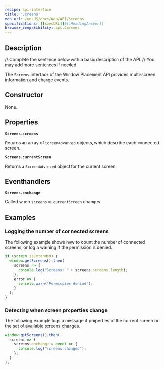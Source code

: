 ```yaml
---
recipe: api-interface
title: 'Screens'
mdn_url: /en-US/docs/Web/API/Screens
specifications: [[specURL]]#[[HeadingAnchor]]
browser_compatibility: api.Screens
---
```


## Description

// Complete the sentence below with a basic description of the API.
// You may add more sentences if needed.

The `Screens` interface of the Window Placement API provides multi-screen information and change events.

## Constructor

None.

## Properties

**`Screens.screens`**

Returns an array of `ScreenAdvanced` objects, which describe each connected screen.

**`Screens.currentScreen`**

Returns a `ScreenAdvanced` object for the current screen.

## Eventhandlers

**`Screens.onchange`**

Called when `screens` or `currentScreen` changes.

## Examples

### Logging the number of connected screens

The following example shows how to count the number of connected screens,
or log a warning if the permission is denied.

```js
if (screen.isExtended) {
  window.getScreens().then(
    screens => {
      console.log("Screens: " + screens.screens.length);
    },
    error => {
      console.warn("Permission denied");
    }
  );
}
```

### Detecting when screen properties change

The following example logs a message if properties of the current
screen or the set of available screens changes.

```js
window.getScreens().then(
  screens => {
    screens.onchange = event => {
      console.log("screens changed");
    };
  }
);
```
